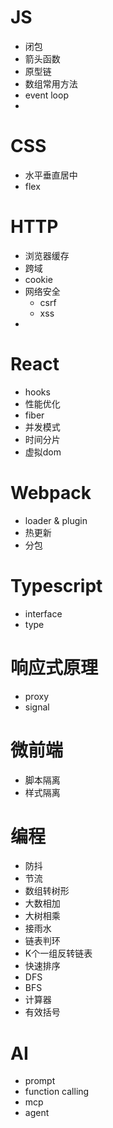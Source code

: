 # JS

- 闭包
- 箭头函数
- 原型链
- 数组常用方法
- event loop
- 

# CSS
- 水平垂直居中
- flex

# HTTP
- 浏览器缓存
- 跨域
- cookie
- 网络安全
  - csrf
  - xss
- 

# React
- hooks
- 性能优化
- fiber
- 并发模式
- 时间分片
- 虚拟dom

# Webpack
- loader & plugin
- 热更新
- 分包

# Typescript
- interface
- type

# 响应式原理
- proxy
- signal

# 微前端
- 脚本隔离
- 样式隔离

# 编程
- 防抖
- 节流
- 数组转树形
- 大数相加
- 大树相乘
- 接雨水
- 链表判环
- K个一组反转链表
- 快速排序
- DFS
- BFS
- 计算器
- 有效括号

# AI
- prompt
- function calling
- mcp
- agent
